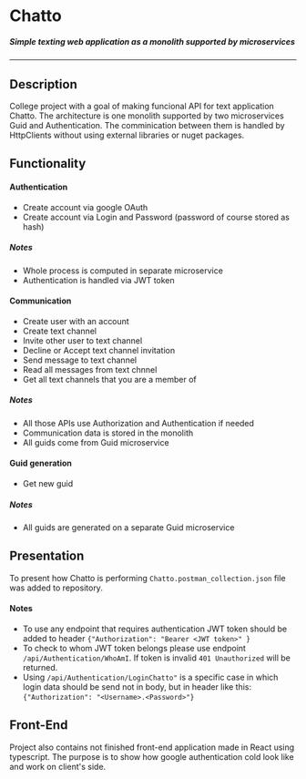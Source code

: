 # **Chatto**
##### _Simple texting web application as a monolith supported by microservices_
------------------------


## Description
College project with a goal of making funcional API for text application Chatto. The architecture is one monolith supported by two microservices Guid and Authentication. The comminication between them is handled by HttpClients without using external libraries or nuget packages.
## Functionality
#### Authentication
* Create account via google OAuth
* Create account via Login and Password (password of course stored as hash)
##### Notes
* Whole process is computed in separate microservice
* Authentication is handled via JWT token
#### Communication
* Create user with an account
* Create text channel
* Invite other user to text channel
* Decline or Accept text channel invitation
* Send message to text channel
* Read all messages from text chnnel
* Get all text channels that you are a member of
##### Notes
* All those APIs use Authorization and Authentication if needed
* Communication data is stored in the monolith
* All guids come from Guid microservice
#### Guid generation
* Get new guid
##### Notes
* All guids are generated on a separate Guid microservice
## Presentation
To present how Chatto is performing `Chatto.postman_collection.json` file was added to repository.
#### Notes
* To use any endpoint that requires authentication JWT token should be added to header 
`{"Authorization": "Bearer <JWT token>" }`
* To check to whom JWT token belongs please use endpoint `/api/Authentication/WhoAmI`. 
If token is invalid `401 Unauthorized` will be returned.
* Using `/api/Authentication/LoginChatto"` is a specific case in which login data should be send not in body, but in header like this:
`{"Authorization": "<Username>.<Password>"}`

## Front-End
Project also contains not finished front-end application made in React using typescript. The purpose is to show how google authentication cold look like and work on client's side.
